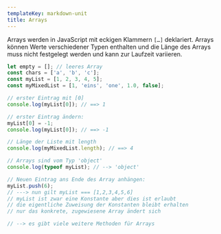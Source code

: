 ```yaml
---
templateKey: markdown-unit
title: Arrays
---
```


Arrays werden in JavaScript mit eckigen Klammern `[…]` deklariert. Arrays können Werte verschiedener Typen
enthalten und die Länge des Arrays muss nicht festgelegt werden und kann zur Laufzeit variieren.

```js
let empty = []; // leeres Array
const chars = ['a', 'b', 'c'];
const myList = [1, 2, 3, 4, 5];
const myMixedList = [1, 'eins', 'one', 1.0, false];

// erster Eintrag mit [0]
console.log(myList[0]); // ==> 1

// erster Eintrag ändern:
myList[0] = -1;
console.log(myList[0]); // ==> -1

// Länge der Liste mit length
console.log(myMixedList.length); // ==> 4

// Arrays sind vom Typ 'object'
console.log(typeof myList); // --> 'object'

// Neuen Eintrag ans Ende des Array anhängen:
myList.push(6);
// ---> nun gilt myList === [1,2,3,4,5,6]
// myList ist zwar eine Konstante aber dies ist erlaubt
// die eigentliche Zuweisung der Konstanten bleibt erhalten
// nur das konkrete, zugewiesene Array ändert sich

// --> es gibt viele weitere Methoden für Arrays
```
